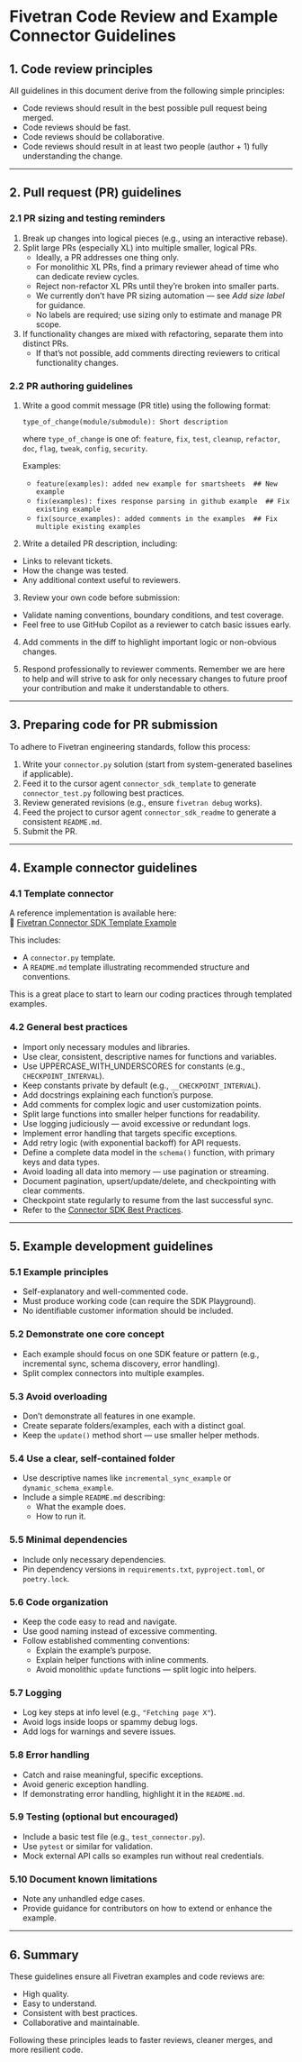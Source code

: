 # Fivetran Code Review and Example Connector Guidelines


## 1. Code review principles

All guidelines in this document derive from the following simple principles:

- Code reviews should result in the best possible pull request being merged.
- Code reviews should be fast.
- Code reviews should be collaborative.
- Code reviews should result in at least two people (author + 1) fully understanding the change.

---

## 2. Pull request (PR) guidelines

### 2.1 PR sizing and testing reminders

1. Break up changes into logical pieces (e.g., using an interactive rebase).
2. Split large PRs (especially XL) into multiple smaller, logical PRs.
   - Ideally, a PR addresses one thing only.
   - For monolithic XL PRs, find a primary reviewer ahead of time who can dedicate review cycles.
   - Reject non-refactor XL PRs until they’re broken into smaller parts.
   - We currently don’t have PR sizing automation — see *Add size label* for guidance.
   - No labels are required; use sizing only to estimate and manage PR scope.
3. If functionality changes are mixed with refactoring, separate them into distinct PRs.
   - If that’s not possible, add comments directing reviewers to critical functionality changes.


### 2.2 PR authoring guidelines

1. Write a good commit message (PR title) using the following format:

    ```
    type_of_change(module/submodule): Short description
    ```

    where `type_of_change` is one of:  `feature`, `fix`, `test`, `cleanup`, `refactor`, `doc`, `flag`, `tweak`, `config`, `security`.

    Examples:
    - `feature(examples): added new example for smartsheets  ## New example`
    - `fix(examples): fixes response parsing in github example  ## Fix existing example`
    - `fix(source_examples): added comments in the examples  ## Fix multiple existing examples`

2. Write a detailed PR description, including:
- Links to relevant tickets.
- How the change was tested.
- Any additional context useful to reviewers.

3. Review your own code before submission:
- Validate naming conventions, boundary conditions, and test coverage.
- Feel free to use GitHub Copilot as a reviewer to catch basic issues early.

4. Add comments in the diff to highlight important logic or non-obvious changes.

5. Respond professionally to reviewer comments. Remember we are here to help and will strive to ask for only necessary changes to future proof your contribution and make it understandable to others.

---

## 3. Preparing code for PR submission

To adhere to Fivetran engineering standards, follow this process:

1. Write your `connector.py` solution (start from system-generated baselines if applicable).
2. Feed it to the cursor agent `connector_sdk_template` to generate `connector_test.py` following best practices.
3. Review generated revisions (e.g., ensure `fivetran debug` works).
4. Feed the project to cursor agent `connector_sdk_readme` to generate a consistent `README.md`.
5. Submit the PR.

---

## 4. Example connector guidelines

### 4.1 Template connector

A reference implementation is available here:  
🔗 [Fivetran Connector SDK Template Example](https://github.com/fivetran/fivetran_connector_sdk/tree/main/template_example_connector)

This includes:
- A `connector.py` template.
- A `README.md` template illustrating recommended structure and conventions.

This is a great place to start to learn our coding practices through templated examples.


### 4.2 General best practices

- Import only necessary modules and libraries.
- Use clear, consistent, descriptive names for functions and variables.
- Use UPPERCASE_WITH_UNDERSCORES for constants (e.g., `CHECKPOINT_INTERVAL`).
- Keep constants private by default (e.g., `__CHECKPOINT_INTERVAL`).
- Add docstrings explaining each function’s purpose.
- Add comments for complex logic and user customization points.
- Split large functions into smaller helper functions for readability.
- Use logging judiciously — avoid excessive or redundant logs.
- Implement error handling that targets specific exceptions.
- Add retry logic (with exponential backoff) for API requests.
- Define a complete data model in the `schema()` function, with primary keys and data types.
- Avoid loading all data into memory — use pagination or streaming.
- Document pagination, upsert/update/delete, and checkpointing with clear comments.
- Checkpoint state regularly to resume from the last successful sync.
- Refer to the [Connector SDK Best Practices](https://fivetran.com/docs/connectors/connector-sdk/best-practices).

---

## 5. Example development guidelines

### 5.1 Example principles

- Self-explanatory and well-commented code.
- Must produce working code (can require the SDK Playground).
- No identifiable customer information should be included.



### 5.2 Demonstrate one core concept

- Each example should focus on one SDK feature or pattern (e.g., incremental sync, schema discovery, error handling).
- Split complex connectors into multiple examples.



### 5.3 Avoid overloading

- Don’t demonstrate all features in one example.
- Create separate folders/examples, each with a distinct goal.
- Keep the `update()` method short — use smaller helper methods.


### 5.4 Use a clear, self-contained folder

- Use descriptive names like `incremental_sync_example` or `dynamic_schema_example`.
- Include a simple `README.md` describing:
  - What the example does.
  - How to run it.



### 5.5 Minimal dependencies

- Include only necessary dependencies.
- Pin dependency versions in `requirements.txt`, `pyproject.toml`, or `poetry.lock`.


### 5.6 Code organization

- Keep the code easy to read and navigate.
- Use good naming instead of excessive commenting.
- Follow established commenting conventions:
  - Explain the example’s purpose.
  - Explain helper functions with inline comments.
  - Avoid monolithic `update` functions — split logic into helpers.



### 5.7 Logging

- Log key steps at info level (e.g., `"Fetching page X"`).
- Avoid logs inside loops or spammy debug logs.
- Add logs for warnings and severe issues.


### 5.8 Error handling

- Catch and raise meaningful, specific exceptions.
- Avoid generic exception handling.
- If demonstrating error handling, highlight it in the `README.md`.


### 5.9 Testing (optional but encouraged)

- Include a basic test file (e.g., `test_connector.py`).
- Use `pytest` or similar for validation.
- Mock external API calls so examples run without real credentials.

### 5.10 Document known limitations

- Note any unhandled edge cases.
- Provide guidance for contributors on how to extend or enhance the example.

---

## 6. Summary

These guidelines ensure all Fivetran examples and code reviews are:
- High quality.
- Easy to understand.
- Consistent with best practices.
- Collaborative and maintainable.

Following these principles leads to faster reviews, cleaner merges, and more resilient code.

